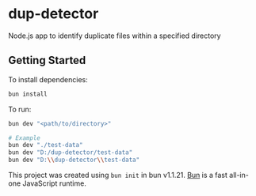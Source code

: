 # dup-detector

Node.js app to identify duplicate files within a specified directory

## Getting Started

To install dependencies:

```bash
bun install
```

To run:

```bash
bun dev "<path/to/directory>"

# Example
bun dev "./test-data"
bun dev "D:/dup-detector/test-data"
bun dev "D:\\dup-detector\\test-data"
```

This project was created using `bun init` in bun v1.1.21. [Bun](https://bun.sh) is a fast all-in-one JavaScript runtime.
